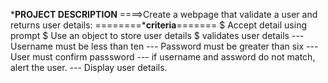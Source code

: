 *****************PROJECT DESCRIPTION****************
====>Create a webpage that validate a user and returns user details:
========*****criteria****=======
$ Accept detail using prompt 
$ Use an object to store user details 
$ validates user details 
--- Username must be less than ten 
--- Password must be greater than six 
--- User must confirm passsword 
--- if username and assword do not match, alert the user.
--- Display user details.